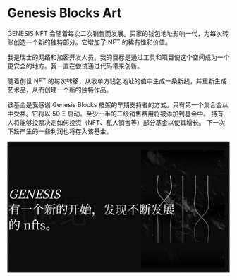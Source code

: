 # Genesis Blocks Art

GENESIS NFT 会随着每次二次销售而发展。买家的钱包地址影响一代，为每次转账创造一个新的独特部分。它增加了 NFT 的稀有性和价值。

我是瑞士的网络和加密开发人员。我的目标是通过工具和项目使这个空间成为一个更安全的地方。我一直在尝试通过代码带来创新。

随着创世 NFT 的每次转移，从收单方钱包地址的值中生成一条新线，并重新生成艺术品，从而创建一个新的独特作品。

该基金是我感谢 Genesis Blocks 框架的早期支持者的方式。只有第一个集合会从中受益。它将以 50 Ξ 启动。至少一半的二级销售费用将被添加到基金中。
持有人将能够投票决定如何投资（NFT、私人销售等）部分基金以使其增长。
下一次下跌产生的一些利润也将存入该基金。

![nft](1661587007008.png)
